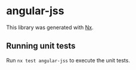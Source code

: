 # angular-jss

This library was generated with [Nx](https://nx.dev).

## Running unit tests

Run `nx test angular-jss` to execute the unit tests.
